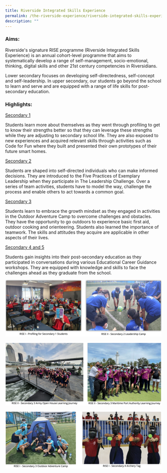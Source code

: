```yaml
---
title: Riverside Integrated Skills Experience
permalink: /the-riverside-experience/riverside-integrated-skills-experience/
description: ""
---
```

### Aims:

Riverside's signature RISE programme (Riverside Integrated Skills Experience) is an annual cohort-level programme that aims to systematically develop a range of self-management, socio-emotional, thinking, digital skills and other 21st century competencies in Riversidians.

Lower secondary focuses on developing self-directedness, self-concept and self-leadership. In upper secondary, our students go beyond the school to learn and serve and are equipped with a range of life skills for post-secondary education.

### Highlights:

<u>Secondary 1</u>

Students learn more about themselves as they went through profiling to get to know their strengths better so that they can leverage these strengths while they are adjusting to secondary school life. They are also exposed to new experiences and acquired relevant skills through activities such as Code for Fun where they built and presented their own prototypes of their future smart homes.

<u>Secondary 2</u>

Students are shaped into self-directed individuals who can make informed decisions. They are introduced to the Five Practices of Exemplary Leadership when they participate in The Leadership Challenge. Over a series of team activities, students have to model the way, challenge the process and enable others to act towards a common goal.

  

<u>Secondary 3</u>

Students learn to embrace the growth mindset as they engaged in activities in the Outdoor Adventure Camp to overcome challenges and obstacles. They have the opportunity to go outdoors to experience basic first aid, outdoor cooking and orienteering. Students also learned the importance of teamwork. The skills and attitudes they acquire are applicable in other aspects of their lives.

<u>Secondary 4 and 5</u>

Students gain insights into their post-secondary education as they participated in conversations during various Educational Career Guidance workshops. They are equipped with knowledge and skills to face the challenges ahead as they graduate from the school.

![](/images/rise-1.png)

![](/images/rise-2.png)

![](/images/rise-3.png)